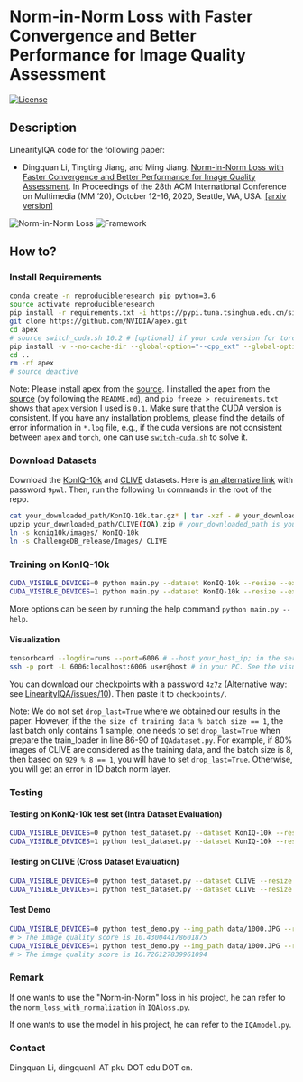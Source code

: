 # Norm-in-Norm Loss with Faster Convergence and Better Performance for Image Quality Assessment
[![License](https://img.shields.io/github/license/mashape/apistatus.svg?maxAge=2592000)](License)

## Description
LinearityIQA code for the following paper:

- Dingquan Li, Tingting Jiang, and Ming Jiang. [Norm-in-Norm Loss with Faster Convergence and Better Performance for Image Quality Assessment](https://dl.acm.org/doi/abs/10.1145/3394171.3413804). In Proceedings of the 28th ACM International Conference on Multimedia (MM ’20), October 12-16, 2020, Seattle, WA, USA. [[arxiv version]](https://arxiv.org/abs/2008.03889)

![Norm-in-Norm Loss](norm-in-norm-loss.jpg)
![Framework](framework.jpg)

## How to?
### Install Requirements
```bash
conda create -n reproducibleresearch pip python=3.6
source activate reproducibleresearch
pip install -r requirements.txt -i https://pypi.tuna.tsinghua.edu.cn/simple > install_0.log
git clone https://github.com/NVIDIA/apex.git
cd apex
# source switch_cuda.sh 10.2 # [optional] if your cuda version for torch is 10.2
pip install -v --no-cache-dir --global-option="--cpp_ext" --global-option="--cuda_ext" ./ > install.log 
cd ..
rm -rf apex
# source deactive
```

Note: Please install apex from the [source](https://github.com/NVIDIA/apex). I installed the apex from the [source](https://github.com/NVIDIA/apex) (by following the `README.md`), and `pip freeze > requirements.txt` shows that `apex` version I used is `0.1`. Make sure that the CUDA version is consistent. If you have any installation problems, please find the details of error information in `*.log` file, e.g., if the cuda versions are not consistent between `apex` and `torch`, one can use [`switch-cuda.sh`](https://github.com/phohenecker/switch-cuda) to solve it.

### Download Datasets
Download the [KonIQ-10k](http://database.mmsp-kn.de/koniq-10k-database.html) and [CLIVE](https://live.ece.utexas.edu/research/ChallengeDB/index.html) datasets. Here is [an alternative link](https://pan.baidu.com/s/1FtHstHT0eTA1cmZ-vNiZ_Q) with password `9pwl`. Then, run the following `ln` commands in the root of the repo.
```bash
cat your_downloaded_path/KonIQ-10k.tar.gz* | tar -xzf - # your_downloaded_path is your path to the downloaded files for KonIQ-10k dataset
upzip your_downloaded_path/CLIVE(IQA).zip # your_downloaded_path is your path to the downloaded files for CLIVE dataset
ln -s koniq10k/images/ KonIQ-10k 
ln -s ChallengeDB_release/Images/ CLIVE 
```

### Training on KonIQ-10k
```bash
CUDA_VISIBLE_DEVICES=0 python main.py --dataset KonIQ-10k --resize --exp_id 0 -lr 1e-4 -bs 8 -e 30 --ft_lr_ratio 0.1 -arch resnext101_32x8d --loss_type norm-in-norm --p 1 --q 2 > exp_id=0-resnext101_32x8d-p=1-q=2-664x498.log 2>&1 & # The saved checkpoint is copied and renamed as "p1q2.pth". 
CUDA_VISIBLE_DEVICES=1 python main.py --dataset KonIQ-10k --resize --exp_id 0 -lr 1e-4 -bs 8 -e 30 --ft_lr_ratio 0.1 -arch resnext101_32x8d --loss_type norm-in-norm --p 1 --q 2 --alpha 1 0.1 > exp_id=0-resnext101_32x8d-p=1-q=2-alpha=1,0.1-664x498.log 2>&1 & # The saved checkpoint is copied and renamed as "p1q2plus0.1variant.pth"
```
More options can be seen by running the help command `python main.py --help`.
#### Visualization
```bash
tensorboard --logdir=runs --port=6006 # --host your_host_ip; in the server (host:port)
ssh -p port -L 6006:localhost:6006 user@host # in your PC. See the visualization in your PC
```

You can download our [checkpoints](https://pan.baidu.com/s/1MRamimHWX8F-SOQ_QsIrvg) with a password `4z7z` (Alternative way: see [LinearityIQA/issues/10](https://github.com/lidq92/LinearityIQA/issues/10#issuecomment-783497363)). Then paste it to `checkpoints/`.

Note: We do not set `drop_last=True` where we obtained our results in the paper. However, if the `the size of training data % batch size == 1`, the last batch only contains 1 sample, one needs to set `drop_last=True` when prepare the train_loader in line 86-90 of `IQAdataset.py`. For example, if 80% images of CLIVE are considered as the training data, and the batch size is 8, then based on `929 % 8 == 1`, you will have to set `drop_last=True`. Otherwise, you will get an error in 1D batch norm layer.

### Testing
#### Testing on KonIQ-10k test set (Intra Dataset Evaluation)
```bash
CUDA_VISIBLE_DEVICES=0 python test_dataset.py --dataset KonIQ-10k --resize -arch resnext101_32x8d --trained_model_file checkpoints/p1q2.pth
CUDA_VISIBLE_DEVICES=1 python test_dataset.py --dataset KonIQ-10k --resize -arch resnext101_32x8d --trained_model_file checkpoints/p1q2plus0.1variant.pth
```
#### Testing on CLIVE (Cross Dataset Evaluation)
```bash
CUDA_VISIBLE_DEVICES=0 python test_dataset.py --dataset CLIVE --resize -arch resnext101_32x8d --trained_model_file checkpoints/p1q2.pth
CUDA_VISIBLE_DEVICES=1 python test_dataset.py --dataset CLIVE --resize -arch resnext101_32x8d --trained_model_file checkpoints/p1q2plus0.1variant.pth
```
#### Test Demo
```bash
CUDA_VISIBLE_DEVICES=0 python test_demo.py --img_path data/1000.JPG --resize -arch resnext101_32x8d --trained_model_file checkpoints/p1q2.pth
# > The image quality score is 10.430044178601875
CUDA_VISIBLE_DEVICES=1 python test_demo.py --img_path data/1000.JPG --resize -arch resnext101_32x8d --trained_model_file checkpoints/p1q2plus0.1variant.pth
# > The image quality score is 16.726127839961094
```

### Remark
If one wants to use the "Norm-in-Norm" loss in his project, he can refer to the `norm_loss_with_normalization` in `IQAloss.py`.

If one wants to use the model in his project, he can refer to the `IQAmodel.py`.

### Contact
Dingquan Li, dingquanli AT pku DOT edu DOT cn.

